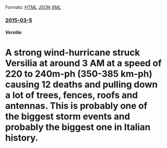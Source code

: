 
Formats: [HTML](/news/2015/03/5/a-strong-wind-hurricane-struck-versilia-at-around-3-am-at-a-speed-of-220-to-240m-ph-350-385-km-ph-causing-12-deaths-and-pulling-down-a-lot.html)  [JSON](/news/2015/03/5/a-strong-wind-hurricane-struck-versilia-at-around-3-am-at-a-speed-of-220-to-240m-ph-350-385-km-ph-causing-12-deaths-and-pulling-down-a-lot.json)  [XML](/news/2015/03/5/a-strong-wind-hurricane-struck-versilia-at-around-3-am-at-a-speed-of-220-to-240m-ph-350-385-km-ph-causing-12-deaths-and-pulling-down-a-lot.xml)  

### [2015-03-5](/news/2015/03/5/index.md)

##### Versilia
# A strong wind-hurricane struck Versilia at around 3 AM at a speed of 220 to 240m-ph (350-385 km-ph) causing 12 deaths and pulling down a lot of trees, fences, roofs and antennas. This is probably one of the biggest storm events and probably the biggest one in Italian history.



